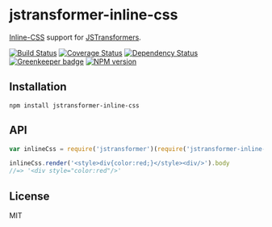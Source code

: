 # jstransformer-inline-css

[Inline-CSS](https://www.npmjs.com/package/inline-css) support for [JSTransformers](http://github.com/jstransformers).

[![Build Status](https://img.shields.io/travis/jstransformers/jstransformer-inline-css/master.svg)](https://travis-ci.org/jstransformers/jstransformer-inline-css)
[![Coverage Status](https://img.shields.io/codecov/c/github/jstransformers/jstransformer-inline-css/master.svg)](https://codecov.io/gh/jstransformers/jstransformer-inline-css)
[![Dependency Status](https://img.shields.io/david/jstransformers/jstransformer-inline-css/master.svg)](http://david-dm.org/jstransformers/jstransformer-inline-css)
[![Greenkeeper badge](https://badges.greenkeeper.io/jstransformers/jstransformer-inline-css.svg)](https://greenkeeper.io/)
[![NPM version](https://img.shields.io/npm/v/jstransformer-inline-css.svg)](https://www.npmjs.org/package/jstransformer-inline-css)

## Installation

    npm install jstransformer-inline-css

## API

```js
var inlineCss = require('jstransformer')(require('jstransformer-inline-css'))

inlineCss.render('<style>div{color:red;}</style><div/>').body
//=> '<div style="color:red"/>'
```

## License

MIT
